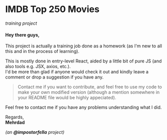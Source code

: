 # IMDB Top 250 Movies 

*training project*

#### Hey there guys,

This project is actually a training job done as a homework (as I'm new to all this and in the process of learning).

This is mostly done in entry-level React, aided by a little bit of pure JS (and also tools e.g. JSX, axios, etc.).   
I'd be more than glad if anyone would check it out and kindly leave a comment or drop a suggestion if you have any.

> Contact me if you want to contribute, and feel free to use my code to make your own modified version (although a mention somewhere in your README file would be highly appeciated).

Feel free to contact me if you have any problems understanding what I did.

Regards,   
**Mehrdad**

*(an **@impostorfella** project)* 

